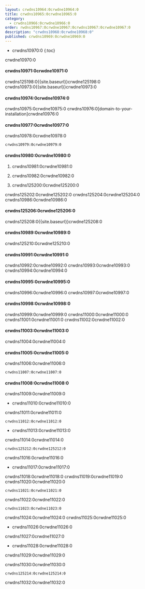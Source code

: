 ```yaml
---
layout: crwdns10964:0crwdne10964:0
title: crwdns10965:0crwdne10965:0
category:
  - crwdns10966:0crwdne10966:0
order: rwdns10967:0crwdne10967:0crwdns10967:0crwdne10967:0
description: "crwdns10968:0crwdne10968:0"
published: crwdns10969:0crwdne10969:0
---
```

- crwdns10970:0
{:toc}

crwdne10970:0

#### crwdns10971:0crwdne10971:0

crwdns125198:0{{site.baseurl}}crwdne125198:0 crwdns10973:0{{site.baseurl}}crwdne10973:0

#### crwdns10974:0crwdne10974:0

crwdns10975:0crwdne10975:0 crwdns10976:0[domain-to-your-installation]crwdne10976:0

#### crwdns10977:0crwdne10977:0

crwdns10978:0crwdne10978:0

    crwdns10979:0crwdne10979:0
    

#### crwdns10980:0crwdne10980:0

1. crwdns10981:0crwdne10981:0

2. crwdns10982:0crwdne10982:0

3. crwdns125200:0crwdne125200:0

crwdns125202:0crwdne125202:0 crwdns125204:0crwdne125204:0 crwdns10986:0crwdne10986:0

#### crwdns125206:0crwdne125206:0

crwdns125208:0{{site.baseurl}}crwdne125208:0

#### crwdns10989:0crwdne10989:0

crwdns125210:0crwdne125210:0

#### crwdns10991:0crwdne10991:0

crwdns10992:0crwdne10992:0 crwdns10993:0crwdne10993:0 crwdns10994:0crwdne10994:0

#### crwdns10995:0crwdne10995:0

crwdns10996:0crwdne10996:0 crwdns10997:0crwdne10997:0

#### crwdns10998:0crwdne10998:0

crwdns10999:0crwdne10999:0 crwdns11000:0crwdne11000:0 crwdns11001:0crwdne11001:0 crwdns11002:0crwdne11002:0

#### crwdns11003:0crwdne11003:0

crwdns11004:0crwdne11004:0

#### crwdns11005:0crwdne11005:0

crwdns11006:0crwdne11006:0

    crwdns11007:0crwdne11007:0
    

#### crwdns11008:0crwdne11008:0

crwdns11009:0crwdne11009:0

- crwdns11010:0crwdne11010:0

crwdns11011:0crwdne11011:0

    crwdns11012:0crwdne11012:0
    

- crwdns11013:0crwdne11013:0

crwdns11014:0crwdne11014:0

    crwdns125212:0crwdne125212:0
    

crwdns11016:0crwdne11016:0

- crwdns11017:0crwdne11017:0

crwdns11018:0crwdne11018:0 crwdns11019:0crwdne11019:0 crwdns11020:0crwdne11020:0

    crwdns11021:0crwdne11021:0
    

crwdns11022:0crwdne11022:0

    crwdns11023:0crwdne11023:0
    

crwdns11024:0crwdne11024:0 crwdns11025:0crwdne11025:0

- crwdns11026:0crwdne11026:0

crwdns11027:0crwdne11027:0

- crwdns11028:0crwdne11028:0

crwdns11029:0crwdne11029:0

crwdns11030:0crwdne11030:0

    crwdns125214:0crwdne125214:0
    

crwdns11032:0crwdne11032:0